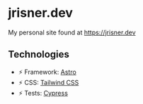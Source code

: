 # jrisner.dev

My personal site found at https://jrisner.dev

## Technologies

- :zap: Framework: [Astro](https://astro.build/)
- :zap: CSS: [Tailwind CSS](https://tailwindcss.com/)
- :zap: Tests: [Cypress](https://cypress.io)
